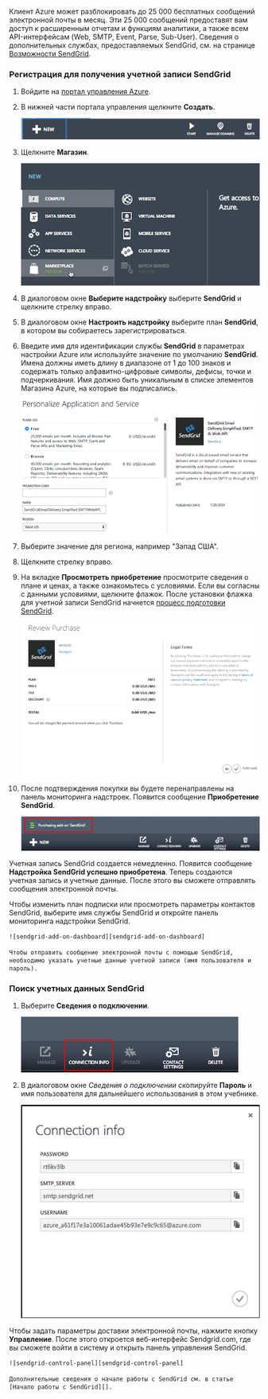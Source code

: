﻿Клиент Azure может разблокировать до 25 000 бесплатных сообщений электронной почты в месяц. Эти 25 000 сообщений предоставят вам доступ к расширенным отчетам и функциям аналитики, а также всем API-интерфейсам (Web, SMTP, Event, Parse, Sub-User). Сведения о дополнительных службах, предоставляемых SendGrid, см. на странице [Возможности SendGrid][].

### Регистрация для получения учетной записи SendGrid

1. Войдите на [портал управления Azure][].

2. В нижней части портала управления щелкните **Создать**.

	![command-bar-new][command-bar-new]

3. Щелкните **Магазин**.

	![sendgrid-store][sendgrid-store]

4. В диалоговом окне **Выберите надстройку** выберите **SendGrid** и щелкните стрелку вправо.

5. В диалоговом окне **Настроить надстройку** выберите план **SendGrid**, в котором вы собираетесь зарегистрироваться.

6. Введите имя для идентификации службы **SendGrid** в параметрах настройки Azure или используйте значение по умолчанию **SendGrid**. Имена должны иметь длину в диапазоне от 1 до 100 знаков и содержать только алфавитно-цифровые символы, дефисы, точки и подчеркивания. Имя должно быть уникальным в списке элементов Магазина Azure, на которые вы подписались.

	![store-screen-2][store-screen-2]

7. Выберите значение для региона, например "Запад США".

8. Щелкните стрелку вправо.

9. На вкладке **Просмотреть приобретение** просмотрите сведения о плане и ценах, а также ознакомьтесь с условиями. Если вы согласны с данными условиями, щелкните флажок. После установки флажка для учетной записи SendGrid начнется [процесс подготовки SendGrid].

	![store-screen-3][store-screen-3]

10. После подтверждения покупки вы будете перенаправлены на панель мониторинга надстроек. Появится сообщение **Приобретение SendGrid**.

	![sendgrid-purchasing-message][sendgrid-purchasing-message]

Учетная запись SendGrid создается немедленно. Появится сообщение **Надстройка SendGrid успешно приобретена**. Теперь создаются учетная запись и учетные данные. После этого вы сможете отправлять сообщения электронной почты. 

Чтобы изменить план подписки или просмотреть параметры контактов SendGrid, выберите имя службы SendGrid и откройте панель мониторинга надстройки SendGrid. 

	![sendgrid-add-on-dashboard][sendgrid-add-on-dashboard]

	Чтобы отправить сообщение электронной почты с помощью SendGrid, необходимо указать учетные данные учетной записи (имя пользователя и пароль).

### Поиск учетных данных SendGrid ###

1.  Выберите **Сведения о подключении**.

	![sendgrid-connection-info-button][sendgrid-connection-info-button]

2. В диалоговом окне *Сведения о подключении* скопируйте **Пароль** и имя пользователя для дальнейшего использования в этом учебнике.

	![sendgrid-connection-info][sendgrid-connection-info]

Чтобы задать параметры доставки электронной почты, нажмите кнопку **Управление**. После этого откроется веб-интерфейс Sendgrid.com, где вы сможете войти в систему и открыть панель управления SendGrid. 

	![sendgrid-control-panel][sendgrid-control-panel]

	Дополнительные сведения о начале работы с SendGrid см. в статье [Начало работы с SendGrid][].

<!--images-->

[command-bar-new]: ./media/sendgrid-sign-up/sendgrid_BAR_NEW.PNG
[sendgrid-store]: ./media/sendgrid-sign-up/sendgrid_offerings_store.png
[store-screen-2]: ./media/sendgrid-sign-up/sendgrid_store_scrn2.png
[store-screen-3]: ./media/sendgrid-sign-up/sendgrid_store_scrn3.png
[sendgrid-purchasing-message]: ./media/sendgrid-sign-up/sendgrid_purchasing_message.png
[sendgrid-add-on-dashboard]: ./media/sendgrid-sign-up/sendgrid_add-on_dashboard.png
[sendgrid-connection-info]: ./media/sendgrid-sign-up/sendgrid_connection_info.png
[sendgrid-connection-info-button]: ./media/sendgrid-sign-up/sendgrid_connection_info_button.png
[sendgrid-control-panel]: ./media/sendgrid-sign-up/sendgrid_control_panel.png

<!--Links-->

[Возможности SendGrid]: http://sendgrid.com/features
[Портал управления Azure]: https://manage.windowsazure.com
[Приступая к работе с SendGrid]: http://sendgrid.com/docs
[Процесс подготовки SendGrid]: https://support.sendgrid.com/hc/ru-ru/articles/200181628-Why-is-my-account-being-provisioned-


